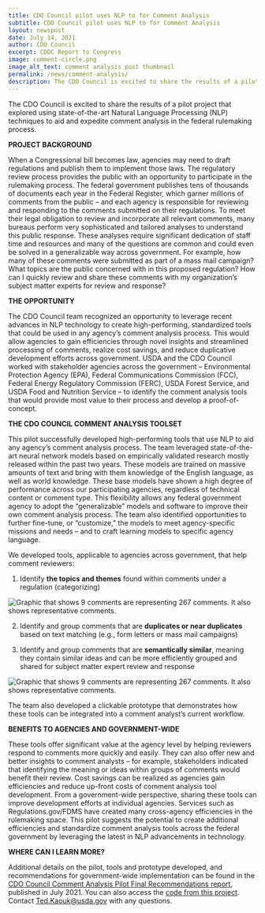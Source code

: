 ```yaml
---
title: CDO Council pilot uses NLP to for Comment Analysis 
subtitle: CDO Council pilot uses NLP to for Comment Analysis 
layout: newspost
date: July 14, 2021
author: CDO Council
excerpt: CDOC Report to Congress
image: comment-circle.png
image_alt_text: comment analysis post thumbnail
permalink: /news/comment-analysis/
description: The CDO Council is excited to share the results of a pilot project that explored using state-of-the-art Natural Language Processing (NLP) techniques to aid and expedite comment analysis in the federal rulemaking process.
---
```

The CDO Council is excited to share the results of a pilot project that explored using state-of-the-art Natural Language Processing (NLP) techniques to aid and expedite comment analysis in the federal rulemaking process.

**PROJECT BACKGROUND**

When a Congressional bill becomes law, agencies may need to draft regulations and publish them to implement those laws. The regulatory review process provides the public with an opportunity to participate in the rulemaking process. The federal government publishes tens of thousands of documents each year in the Federal Register, which garner millions of comments from the public – and each agency is responsible for reviewing and responding to the comments submitted on their regulations. 
To meet their legal obligation to review and incorporate all relevant comments, many bureaus perform very sophisticated and tailored analyses to understand this public response. These analyses require significant dedication of staff time and resources and many of the questions are common and could even be solved in a generalizable way across government. For example, how many of these comments were submitted as part of a mass mail campaign? What topics are the public concerned with in this proposed regulation? How can I quickly review and share these comments with my organization’s subject matter experts for review and response?

**THE OPPORTUNITY**

The CDO Council team recognized an opportunity to leverage recent advances in NLP technology to create high-performing, standardized tools that could be used in any agency’s comment analysis process. This would allow agencies to gain efficiencies through novel insights and streamlined processing of comments, realize cost savings, and reduce duplicative development efforts across government.
USDA and the CDO Council worked with stakeholder agencies across the government – Environmental Protection Agency (EPA), Federal Communications Commission (FCC), Federal Energy Regulatory Commission (FERC), USDA Forest Service, and USDA Food and Nutrition Service – to identify the comment analysis tools that would provide most value to their process and develop a proof-of-concept.

**THE CDO COUNCIL COMMENT ANALYSIS TOOLSET**

This pilot successfully developed high-performing tools that use NLP to aid any agency’s comment analysis process. The team leveraged state-of-the-art neural network models based on empirically validated research mostly released within the past two years. These models are trained on massive amounts of text and bring with them knowledge of the English language, as well as world knowledge. These base models have shown a high degree of performance across our participating agencies, regardless of technical content or comment type. This flexibility allows any federal government agency to adopt the “generalizable” models and software to improve their own comment analysis process. The team also identified opportunities to further fine-tune, or “customize,” the models to meet agency-specific missions and needs – and to craft learning models to specific agency language.

We developed tools, applicable to agencies across government, that help comment reviewers:

1. Identify **the topics and themes** found within comments under a regulation (categorizing)
<img  alt="Graphic that shows 9 comments are representing 267 comments. It also shows representative comments."  src="{{ site.baseurl }}/assets/images/blog-images/graphic-1.png" style="display: block;">

2. Identify and group comments that are **duplicates or near duplicates** based on text matching (e.g., form letters or mass mail campaigns)

3. Identify and group comments that are **semantically similar**, meaning they contain similar ideas and can be more efficiently grouped and shared for subject matter expert review and response
<img  alt="Graphic that shows 9 comments are representing 267 comments. It also shows representative comments."  src="{{ site.baseurl }}/assets/images/blog-images/graphic-2.png" style="display: block;">

The team also developed a clickable prototype that demonstrates how these tools can be integrated into a comment analyst’s current workflow.

**BENEFITS TO AGENCIES AND GOVERNMENT-WIDE**

These tools offer significant value at the agency level by helping reviewers respond to comments more quickly and easily. They can also offer new and better insights to comment analysts – for example, stakeholders indicated that identifying the meaning or ideas within groups of comments would benefit their review. Cost savings can be realized as agencies gain efficiencies and reduce up-front costs of comment analysis tool development. 
From a government-wide perspective, sharing these tools can improve development efforts at individual agencies. Services such as Regulations.gov/FDMS have created many cross-agency efficiencies in the rulemaking space. This pilot suggests the potential to create additional efficiencies and standardize comment analysis tools across the federal government by leveraging the latest in NLP advancements in technology.

**WHERE CAN I LEARN MORE?**

Additional details on the pilot, tools and prototype developed, and recommendations for government-wide implementation can be found in the <a href="https://resources.data.gov/assets/documents/CDOC_Recommendations_Report_Comment_Analysis_FINAL.pdf">CDO Council Comment Analysis Pilot Final Recommendations report</a>, published in July 2021. You can also access the <a href="https://github.com/kenambrose-GSA/CDO-Council-Public-Comment-Analysis-Project">code from this project</a>. Contact Ted.Kaouk@usda.gov with any questions.


